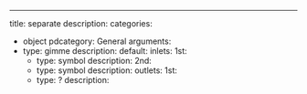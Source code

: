---
title: separate
description:
categories:
 - object
pdcategory: General
arguments:
- type: gimme
  description:
  default:
inlets:
  1st:
  - type: symbol
    description:
  2nd:
  - type: symbol
    description:
outlets:
  1st:
  - type: ?
    description:
